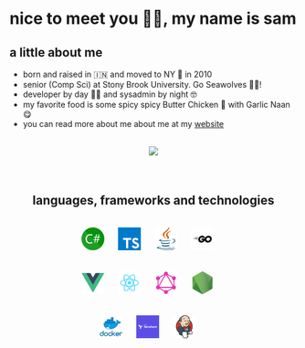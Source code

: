 # nice to meet you 👋😊, my name is **sam**

<!-- <h2 style="text-align: center;"> a little about me </h2> -->
## a little about me
- born and raised in :india: and moved to NY 🗽 in 2010
- senior (Comp Sci) at Stony Brook University. Go Seawolves 🌊🐺!
- developer by day 👨‍💻 and sysadmin by night 🤓 
- my favorite food is some spicy spicy Butter Chicken 🍗 with Garlic Naan 😋 
- you can read more about me about me at my [website](https://samsingh.dev)

<br/>

<div style="text-align: center;">

<img src="computers.gif" />

<br/>
<br/>
<br/>

<h2 style="text-align: center;"> languages, frameworks and technologies </h2>
<br/>

<img alt="C#" width="40px" style="margin-right: 20px" src="https://raw.githubusercontent.com/github/explore/80688e429a7d4ef2fca1e82350fe8e3517d3494d/topics/csharp/csharp.png" />


<img alt="Typescript" width="40px" style="margin-right: 20px" src="https://raw.githubusercontent.com/github/explore/80688e429a7d4ef2fca1e82350fe8e3517d3494d/topics/typescript/typescript.png" />

<img  alt="Java" width="40px" style="margin-right: 20px" src="https://raw.githubusercontent.com/github/explore/80688e429a7d4ef2fca1e82350fe8e3517d3494d/topics/java/java.png" />


<img  alt="Go" width="40px" style="margin-right: 20px" src="https://raw.githubusercontent.com/github/explore/80688e429a7d4ef2fca1e82350fe8e3517d3494d/topics/go/go.png" />

<br/>
<br/>
<br/>

<img  alt="Vue.js" width="40px" style="margin-right: 20px" src="https://raw.githubusercontent.com/github/explore/80688e429a7d4ef2fca1e82350fe8e3517d3494d/topics/vue/vue.png" />


<img  alt="React" width="40px" style="margin-right: 20px" src="https://raw.githubusercontent.com/github/explore/80688e429a7d4ef2fca1e82350fe8e3517d3494d/topics/react/react.png" />

<img  alt="GraphQL" width="40px" style="margin-right: 20px" src="https://raw.githubusercontent.com/github/explore/80688e429a7d4ef2fca1e82350fe8e3517d3494d/topics/graphql/graphql.png" />

<img  alt="Node.js" width="40px" style="margin-right: 20px" src="https://raw.githubusercontent.com/github/explore/80688e429a7d4ef2fca1e82350fe8e3517d3494d/topics/nodejs/nodejs.png" />

<br/>
<br/>
<br/>

<img  alt="Docker" width="40px" style="margin-right: 20px" src="https://raw.githubusercontent.com/github/explore/80688e429a7d4ef2fca1e82350fe8e3517d3494d/topics/docker/docker.png" />


<img  alt="Terraform" width="40px" style="margin-right: 20px" src="https://raw.githubusercontent.com/github/explore/80688e429a7d4ef2fca1e82350fe8e3517d3494d/topics/terraform/terraform.png" />


<img  alt="Jenkins" width="40px" style="margin-right: 20px" src="https://raw.githubusercontent.com/github/explore/4546263bd5739353083c33dada43f8f31e7d1fd6/topics/jenkins/jenkins.png" />

<br/>
<br/>
<br/>


</div>



